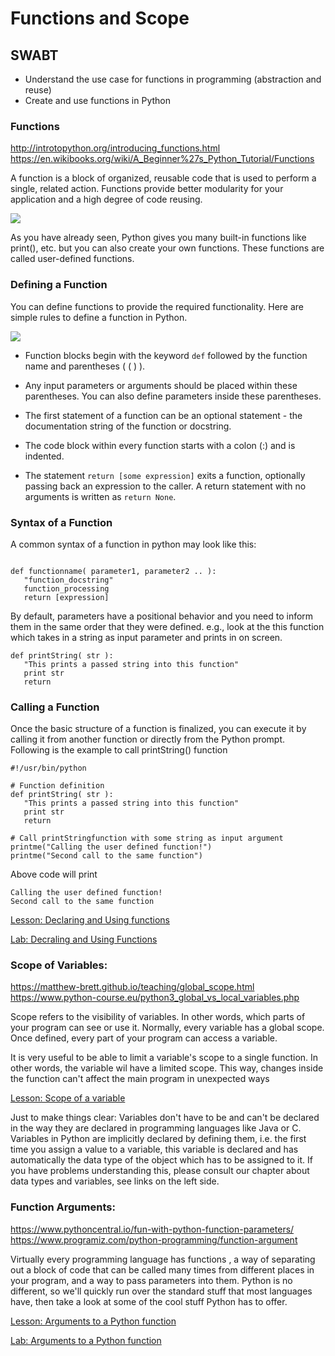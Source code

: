 # Functions and Scope

## SWABT
* Understand the use case for functions in programming (abstraction and reuse)
* Create and use functions in Python

### Functions 

http://introtopython.org/introducing_functions.html
https://en.wikibooks.org/wiki/A_Beginner%27s_Python_Tutorial/Functions

A function is a block of organized, reusable code that is used to perform a single, related action. Functions provide better modularity for your application and a high degree of code reusing.

![](https://codesachin.files.wordpress.com/2016/04/220px-function_machine2-svg.png)

As you have already seen, Python gives you many built-in functions like print(), etc. but you can also create your own functions. These functions are called user-defined functions.


### Defining a Function

You can define functions to provide the required functionality. Here are simple rules to define a function in Python.

![](https://i0.wp.com/getmoreabout.com/wp-content/uploads/2017/12/1523299_orig-e1514470882262.png?fit=400%2C209&ssl=1)

* Function blocks begin with the keyword `def` followed by the function name and parentheses ( ( ) ).

* Any input parameters or arguments should be placed within these parentheses. You can also define parameters inside these parentheses.

* The first statement of a function can be an optional statement - the documentation string of the function or docstring.

* The code block within every function starts with a colon (:) and is indented.

* The statement `return [some expression]` exits a function, optionally passing back an expression to the caller. A return statement with no arguments is written as `return None`.

### Syntax of a Function

A common syntax of a function in python may look like this:

```

def functionname( parameter1, parameter2 .. ):
   "function_docstring"
   function_processing
   return [expression]
```
By default, parameters have a positional behavior and you need to inform them in the same order that they were defined. e.g., look at the this function which takes in a string as input parameter and prints in on screen.
```
def printString( str ):
   "This prints a passed string into this function"
   print str
   return
```
### Calling a Function

Once the basic structure of a function is finalized, you can execute it by calling it from another function or directly from the Python prompt. Following is the example to call printString() function
```
#!/usr/bin/python

# Function definition
def printString( str ):
   "This prints a passed string into this function"
   print str
   return

# Call printStringfunction with some string as input argument
printme("Calling the user defined function!")
printme("Second call to the same function")
```

Above code will print 
```
Calling the user defined function!
Second call to the same function
```
[Lesson: Declaring and Using functions](https://github.com/learn-co-curriculum/python-defining-functions-readme)

[Lab: Decraling and Using Functions ](https://github.com/learn-co-curriculum/introduction-to-functions-lab
)
### Scope of Variables:

https://matthew-brett.github.io/teaching/global_scope.html
https://www.python-course.eu/python3_global_vs_local_variables.php

Scope refers to the visibility of variables. In other words, which parts of your program can see or use it. Normally, every variable has a global scope. Once defined, every part of your program can access a variable.

It is very useful to be able to limit a variable's scope to a single function. In other words, the variable wil have a limited scope. This way, changes inside the function can't affect the main program in unexpected ways

[Lesson: Scope of a variable](https://github.com/learn-co-curriculum/python-scope-readme)

Just to make things clear: Variables don't have to be and can't be declared in the way they are declared in programming languages like Java or C. Variables in Python are implicitly declared by defining them, i.e. the first time you assign a value to a variable, this variable is declared and has automatically the data type of the object which has to be assigned to it. If you have problems understanding this, please consult our chapter about data types and variables, see links on the left side.

### Function Arguments:

https://www.pythoncentral.io/fun-with-python-function-parameters/
https://www.programiz.com/python-programming/function-argument

Virtually every programming language has functions , a way of separating out a block of code that can be called many times from different places in your program, and a way to pass parameters into them. Python is no different, so we'll quickly run over the standard stuff that most languages have, then take a look at some of the cool stuff Python has to offer.

[Lesson: Arguments to a Python function](https://github.com/learn-co-curriculum/function-arguments-readme)

[Lab: Arguments to a Python function](http://github.com/learn-co-curriculum/function-arguments-lab)




